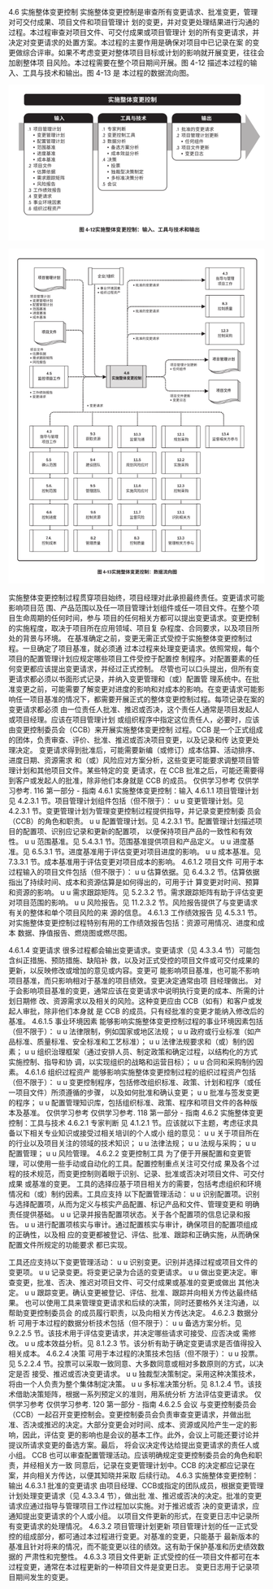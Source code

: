 4.6 实施整体变更控制
实施整体变更控制是审查所有变更请求、批准变更，管理对可交付成果、项目文件和项目管理计
划的变更，并对变更处理结果进行沟通的过程。本过程审查对项目文件、可交付成果或项目管理计
划的所有变更请求，并决定对变更请求的处置方案。本过程的主要作用是确保对项目中已记录在案
的变更做综合评审。如果不考虑变更对整体项目目标或计划的影响就开展变更，往往会加剧整体项
目风险。本过程需要在整个项目期间开展。图 4-12 描述本过程的输入、工具与技术和输出。图 4-13 是
本过程的数据流向图。

![](/img/20190830101815.png)

![](/img/20190830101833.png)

实施整体变更控制过程贯穿项目始终，项目经理对此承担最终责任。变更请求可能影响项目范
围、产品范围以及任一项目管理计划组件或任一项目文件。在整个项目生命周期的任何时间，参与
项目的任何相关方都可以提出变更请求。变更控制的实施程度，取决于项目所在应用领域、项目复
杂程度、合同要求，以及项目所处的背景与环境。
在基准确定之前，变更无需正式受控于实施整体变更控制过程。一旦确定了项目基准，就必须通
过本过程来处理变更请求。依照常规，每个项目的配置管理计划应规定哪些项目工件受控于配置控
制程序。对配置要素的任何变更都应该提出变更请求，并经过正式控制。
尽管也可以口头提出，但所有变更请求都必须以书面形式记录，并纳入变更管理和（或）配置管
理系统中。在批准变更之前，可能需要了解变更对进度的影响和对成本的影响。在变更请求可能影
响任一项目基准的情况下，都需要开展正式的整体变更控制过程。每项记录在案的变更请求都必须
由一位责任人批准、推迟或否决，这个责任人通常是项目发起人或项目经理。应该在项目管理计划
或组织程序中指定这位责任人，必要时，应该由变更控制委员会（CCB）来开展实施整体变更控制
过程。CCB 是一个正式组成的团体，负责审查、评价、批准、推迟或否决项目变更，以及记录和传
达变更处理决定。
变更请求得到批准后，可能需要新编（或修订）成本估算、活动排序、进度日期、资源需求
和（或）风险应对方案分析，这些变更可能要求调整项目管理计划和其他项目文件。某些特定的变
更请求，在 CCB 批准之后，可能还需要得到客户或发起人的批准，除非他们本身就是 CCB 的成员。
仅供学习参考 仅供学习参考.
116  第一部分 - 指南
4.6.1 实施整体变更控制：输入
4.6.1.1 项目管理计划
见 4.2.3.1 节。项目管理计划组件包括（但不限于）：
u u 变更管理计划。见 4.2.3.1 节。变更管理计划为管理变更控制过程提供指导，并记录变更控制委
员会（CCB）的角色和职责。
u u 配置管理计划。见 4.2.3.1 节。配置管理计划描述项目的配置项、识别应记录和更新的配置项，
以便保持项目产品的一致性和有效性。
u u 范围基准。见 5.4.3.1 节。范围基准提供项目和产品定义。
u u 进度基准。见 6.5.3.1 节。进度基准用于评估变更对项目进度的影响。
u u 成本基准。见 7.3.3.1 节。成本基准用于评估变更对项目成本的影响。
4.6.1.2 项目文件
可用于本过程输入的项目文件包括（但不限于）：
u u 估算依据。见 6.4.3.2 节。估算依据指出了持续时间、成本和资源估算是如何得出的，可用于计
算变更对时间、预算和资源的影响。
u u 需求跟踪矩阵。见 5.2.3.2 节。需求跟踪矩阵有助于评估变更对项目范围的影响。
u u 风险报告。见 11.2.3.2 节。风险报告提供了与变更请求有关的整体和单个项目风险的来
源的信息。
4.6.1.3 工作绩效报告
见 4.5.3.1 节。对实施整体变更控制过程特别有用的工作绩效报告包括：资源可用情况、进度和成本
数据、挣值报告、燃烧图或燃尽图。

4.6.1.4 变更请求
很多过程都会输出变更请求。变更请求（见 4.3.3.4 节）可能包含纠正措施、预防措施、缺陷补
救，以及对正式受控的项目文件或可交付成果的更新，以反映修改或增加的意见或内容。变更可
能影响项目基准，也可能不影响项目基准，而只影响相对于基准的项目绩效。变更决定通常由项
目经理做出。
对于会影响项目基准的变更，通常应该在变更请求中说明执行变更的成本、所需的计划日期修
改、资源需求以及相关的风险。这种变更应由 CCB（如有）和客户或发起人审批，除非他们本身就
是 CCB 的成员。只有经批准的变更才能纳入修改后的基准。
4.6.1.5 事业环境因素
能够影响实施整体变更控制过程的事业环境因素包括（但不限于）：
u u 法律限制，例如国家或地区法规；
u u 政府或行业标准（如产品标准、质量标准、安全标准和工艺标准）；
u u 法律法规要求和（或）制约因素；
u u 组织治理框架（通过安排人员、制定政策和确定过程，以结构化的方式实施控制、指导和协
调，以实现组织的战略和运营目标）；
u u 合同和采购制约因素。
4.6.1.6 组织过程资产
能够影响实施整体变更控制过程的组织过程资产包括（但不限于）：
u u 变更控制程序，包括修改组织标准、政策、计划和程序（或任一项目文件）所须遵循的步骤，
以及如何批准和确认变更；
u u 批准与签发变更的程序；
u u 配置管理知识库，包括组织标准、政策、程序和项目文件的各种版本及基准。
仅供学习参考 仅供学习参考.
118  第一部分 - 指南
4.6.2 实施整体变更控制：工具与技术
4.6.2.1 专家判断
见 4.1.2.1 节。应该就以下主题，考虑征求具备以下相关专业知识或接受过相关培训的个人或小
组的意见：
u u 关于项目所在的行业以及项目关注的领域的技术知识；
u u 法律法规；
u u 法规与采购；
u u 配置管理；
u u 风险管理。
4.6.2.2 变更控制工具
为了便于开展配置和变更管理，可以使用一些手动或自动化的工具。配置控制重点关注可交付成
果及各个过程的技术规范，而变更控制则着眼于识别、记录、批准或否决对项目文件、可交付成果
或基准的变更。
工具的选择应基于项目相关方的需要，包括考虑组织和环境情况和（或）制约因素。工具应支持
以下配置管理活动：
u u 识别配置项。识别与选择配置项，从而为定义与核实产品配置、标记产品和文件、管理变更和
明确责任提供基础。
u u 记录并报告配置项状态。关于各个配置项的信息记录和报告。
u u 进行配置项核实与审计。通过配置核实与审计，确保项目的配置项组成的正确性，以及相
应的变更都被登记、评估、批准、跟踪和正确实施，从而确保配置文件所规定的功能要求
都已实现。

工具还应支持以下变更管理活动：
u u 识别变更。识别并选择过程或项目文件的变更项。
u u 记录变更。将变更记录为合适的变更请求。
u u 做出变更决定。审查变更，批准、否决、推迟对项目文件、可交付成果或基准的变更或做出
其他决定。
u u 跟踪变更。确认变更被登记、评估、批准、跟踪并向相关方传达最终结果。
也可以使用工具来管理变更请求和后续的决策，同时还要格外关注沟通，以帮助变更控制委员会
的成员履行职责，以及向相关方传达决定。
4.6.2.3 数据分析
可用于本过程的数据分析技术包括（但不限于）：
u u 备选方案分析。见 9.2.2.5 节。该技术用于评估变更请求，并决定哪些请求可接受、应否决或
需修改。
u u 成本效益分析。见 8.1.2.3 节。该分析有助于确定变更请求是否值得投入相关成本。
4.6.2.4 决策
可用于本过程的决策技术包括（但不限于）：
u u 投票。见 5.2.2.4 节。投票可以采取一致同意、大多数同意或相对多数原则的方式，以决定是否
接受、推迟或否决变更请求。
u u 独裁型决策制定。采用这种决策技术，将由一个人负责为整个集体制定决策。
u u 多标准决策分析。见 8.1.2.4 节。该技术借助决策矩阵，根据一系列预定义的准则，用系统分析
方法评估变更请求。
仅供学习参考 仅供学习参考.
120  第一部分 - 指南
4.6.2.5 会议
与变更控制委员会（CCB）一起召开变更控制会。变更控制委员会负责审查变更请求，并做出批
准、否决或推迟的决定。大部分变更会对时间、成本、资源或风险产生一定的影响，因此，评估变
更的影响也是会议的基本工作。此外，会议上可能还要讨论并提议所请求变更的备选方案。最后，
将会议决定传达给提出变更请求的责任人或小组。
CCB 也可以审查配置管理活动。应该明确规定变更控制委员会的角色和职责，并经相关方一致
同意后，记录在变更管理计划中。CCB 的决定都应记录在案，并向相关方传达，以便其知晓并采取
后续行动。
4.6.3 实施整体变更控制：输出
4.6.3.1 批准的变更请求
由项目经理、CCB或指定的团队成员，根据变更管理计划处理变更请求（见 4.3.3.4 节），做出批
准、推迟或否决的决定。批准的变更请求应通过指导与管理项目工作过程加以实施。对于推迟或否
决的变更请求，应通知提出变更请求的个人或小组。
以项目文件更新的形式，在变更日志中记录所有变更请求的处理情况。
4.6.3.2 项目管理计划更新
项目管理计划的任一正式受控的组成部分，都可通过本过程进行变更。对基准的变更，只能基于
最新版本的基准且针对将来的情况，而不能变更以往的绩效。这有助于保护基准和历史绩效数据的
严肃性和完整性。
4.6.3.3 项目文件更新
正式受控的任一项目文件都可在本过程变更，通常在本过程更新的一种项目文件是变更日志。
变更日志用于记录项目期间发生的变更。

